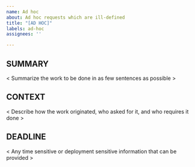 ```yaml
---
name: Ad hoc
about: Ad hoc requests which are ill-defined
title: "[AD HOC]"
labels: ad-hoc
assignees: ''

---
```


## SUMMARY
< Summarize the work to be done in as few sentences as possible >

## CONTEXT
< Describe how the work originated, who asked for it, and who requires it done >

## DEADLINE
< Any time sensitive or deployment sensitive information that can be provided >

<!--
issue_labeler_regex_version=1
label_tags= #ad-hoc
--!>
